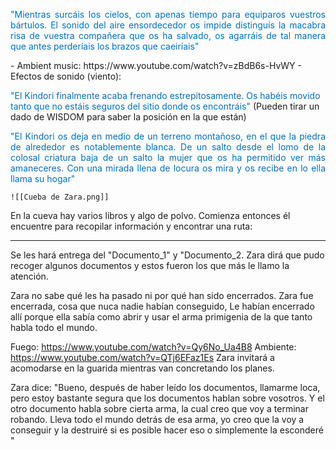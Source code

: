<p align="justify"><font color="#0070c0">"Mientras surcáis los cielos, con apenas tiempo para equiparos vuestros bártulos. El sonido del aire ensordecedor os impide distinguís la macabra risa de vuestra compañera que os ha salvado, os agarráis de tal manera que antes perderíais los brazos que caeiríais"</font></p>
- Ambient music: https://www.youtube.com/watch?v=zBdB6s-HvWY
- Efectos de sonido (viento):

<font color="#0070c0">"El Kindori finalmente acaba frenando estrepitosamente. Os habéis movido tanto que no estáis seguros del sitio donde os encontráis"</font> (Pueden tirar un dado de WISDOM para saber la posición en la que están)
<p align="justify"><font color="#0070c0">"El Kindori os deja en medio de un terreno montañoso, en el que la piedra de alrededor es notablemente blanca. De un salto desde el lomo de la colosal criatura baja de un salto la mujer que os ha permitido ver más amaneceres. Con una mirada llena de locura os mira y os recibe en lo ella llama su hogar"</font></p>

	![[Cueba de Zara.png]]

En la cueva hay varios libros y algo de polvo. Comienza entonces él encuentre para recopilar información y encontrar una ruta:

---
Se les hará entrega del "Documento_1" y "Documento_2. Zara dirá que pudo recoger algunos documentos y estos fueron los que más le llamo la atención.

Zara no sabe qué les ha pasado ni por qué han sido encerrados. Zara fue encerrada, cosa que nuca nadie habían conseguido, Le habían encerrado allí porque ella sabía como abrir y usar el arma primigenia de la que tanto habla todo el mundo.

Fuego: https://www.youtube.com/watch?v=Qy6No_Ua4B8
Ambiente: https://www.youtube.com/watch?v=QTj6EFaz1Es
Zara invitará a acomodarse en la guarida mientras van concretando los planes.

Zara dice:  "Bueno, después de haber leído los documentos, llamarme loca, pero estoy bastante segura que los documentos hablan sobre vosotros. Y el otro documento habla sobre cierta arma, la cual creo que voy a terminar robando. Lleva todo el mundo detrás de esa arma, yo creo que la voy a conseguir y la destruiré si es posible hacer eso o simplemente la esconderé "